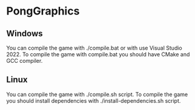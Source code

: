 # PongGraphics

## Windows
You can compile the game with ./compile.bat or with use Visual Studio 2022. To compile the game with compile.bat you should have CMake and GCC compiler.

## Linux
You can compile the game with ./compile.sh script. To compile the game you should install dependencies with ./install-dependencies.sh script.
